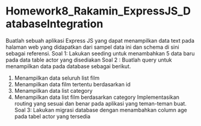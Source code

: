 # Homework8_Rakamin_ExpressJS_DatabaseIntegration

Buatlah sebuah aplikasi Express JS yang dapat menampilkan data text pada halaman web 
yang didapatkan dari sampel data ini dan schema di sini sebagai referensi.
Soal 1: Lakukan seeding untuk menambahkan 5 data baru pada data table actor yang 
disediakan
Soal 2 : Buatlah query untuk menampilkan data pada database sebagai berikut.
1. Menampilkan data seluruh list film
2. Menampilkan data film tertentu berdasarkan id
3. Menampilkan data list category
4. Menampilkan data list film berdasarkan category
Implementasikan routing yang sesuai dan benar pada aplikasi yang teman-teman buat.
Soal 3: Lakukan migrasi database dengan menambahkan column age pada tabel actor yang 
tersedia
